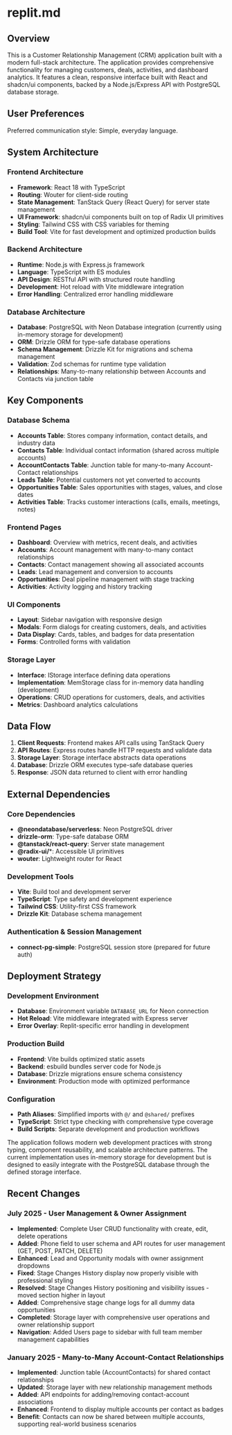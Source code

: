 # replit.md

## Overview

This is a Customer Relationship Management (CRM) application built with a modern full-stack architecture. The application provides comprehensive functionality for managing customers, deals, activities, and dashboard analytics. It features a clean, responsive interface built with React and shadcn/ui components, backed by a Node.js/Express API with PostgreSQL database storage.

## User Preferences

Preferred communication style: Simple, everyday language.

## System Architecture

### Frontend Architecture
- **Framework**: React 18 with TypeScript
- **Routing**: Wouter for client-side routing
- **State Management**: TanStack Query (React Query) for server state management
- **UI Framework**: shadcn/ui components built on top of Radix UI primitives
- **Styling**: Tailwind CSS with CSS variables for theming
- **Build Tool**: Vite for fast development and optimized production builds

### Backend Architecture
- **Runtime**: Node.js with Express.js framework
- **Language**: TypeScript with ES modules
- **API Design**: RESTful API with structured route handling
- **Development**: Hot reload with Vite middleware integration
- **Error Handling**: Centralized error handling middleware

### Database Architecture
- **Database**: PostgreSQL with Neon Database integration (currently using in-memory storage for development)
- **ORM**: Drizzle ORM for type-safe database operations
- **Schema Management**: Drizzle Kit for migrations and schema management
- **Validation**: Zod schemas for runtime type validation
- **Relationships**: Many-to-many relationship between Accounts and Contacts via junction table

## Key Components

### Database Schema
- **Accounts Table**: Stores company information, contact details, and industry data
- **Contacts Table**: Individual contact information (shared across multiple accounts)
- **AccountContacts Table**: Junction table for many-to-many Account-Contact relationships
- **Leads Table**: Potential customers not yet converted to accounts
- **Opportunities Table**: Sales opportunities with stages, values, and close dates
- **Activities Table**: Tracks customer interactions (calls, emails, meetings, notes)

### Frontend Pages
- **Dashboard**: Overview with metrics, recent deals, and activities
- **Accounts**: Account management with many-to-many contact relationships
- **Contacts**: Contact management showing all associated accounts
- **Leads**: Lead management and conversion to accounts
- **Opportunities**: Deal pipeline management with stage tracking
- **Activities**: Activity logging and history tracking

### UI Components
- **Layout**: Sidebar navigation with responsive design
- **Modals**: Form dialogs for creating customers, deals, and activities
- **Data Display**: Cards, tables, and badges for data presentation
- **Forms**: Controlled forms with validation

### Storage Layer
- **Interface**: IStorage interface defining data operations
- **Implementation**: MemStorage class for in-memory data handling (development)
- **Operations**: CRUD operations for customers, deals, and activities
- **Metrics**: Dashboard analytics calculations

## Data Flow

1. **Client Requests**: Frontend makes API calls using TanStack Query
2. **API Routes**: Express routes handle HTTP requests and validate data
3. **Storage Layer**: Storage interface abstracts data operations
4. **Database**: Drizzle ORM executes type-safe database queries
5. **Response**: JSON data returned to client with error handling

## External Dependencies

### Core Dependencies
- **@neondatabase/serverless**: Neon PostgreSQL driver
- **drizzle-orm**: Type-safe database ORM
- **@tanstack/react-query**: Server state management
- **@radix-ui/***: Accessible UI primitives
- **wouter**: Lightweight router for React

### Development Tools
- **Vite**: Build tool and development server
- **TypeScript**: Type safety and development experience
- **Tailwind CSS**: Utility-first CSS framework
- **Drizzle Kit**: Database schema management

### Authentication & Session Management
- **connect-pg-simple**: PostgreSQL session store (prepared for future auth)

## Deployment Strategy

### Development Environment
- **Database**: Environment variable `DATABASE_URL` for Neon connection
- **Hot Reload**: Vite middleware integrated with Express server
- **Error Overlay**: Replit-specific error handling in development

### Production Build
- **Frontend**: Vite builds optimized static assets
- **Backend**: esbuild bundles server code for Node.js
- **Database**: Drizzle migrations ensure schema consistency
- **Environment**: Production mode with optimized performance

### Configuration
- **Path Aliases**: Simplified imports with `@/` and `@shared/` prefixes
- **TypeScript**: Strict type checking with comprehensive type coverage
- **Build Scripts**: Separate development and production workflows

The application follows modern web development practices with strong typing, component reusability, and scalable architecture patterns. The current implementation uses in-memory storage for development but is designed to easily integrate with the PostgreSQL database through the defined storage interface.

## Recent Changes

### July 2025 - User Management & Owner Assignment
- **Implemented**: Complete User CRUD functionality with create, edit, delete operations
- **Added**: Phone field to user schema and API routes for user management (GET, POST, PATCH, DELETE)
- **Enhanced**: Lead and Opportunity modals with owner assignment dropdowns
- **Fixed**: Stage Changes History display now properly visible with professional styling
- **Resolved**: Stage Changes History positioning and visibility issues - moved section higher in layout
- **Added**: Comprehensive stage change logs for all dummy data opportunities
- **Completed**: Storage layer with comprehensive user operations and owner relationship support
- **Navigation**: Added Users page to sidebar with full team member management capabilities

### January 2025 - Many-to-Many Account-Contact Relationships
- **Implemented**: Junction table (AccountContacts) for shared contact relationships
- **Updated**: Storage layer with new relationship management methods
- **Added**: API endpoints for adding/removing contact-account associations
- **Enhanced**: Frontend to display multiple accounts per contact as badges
- **Benefit**: Contacts can now be shared between multiple accounts, supporting real-world business scenarios